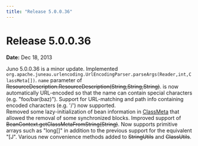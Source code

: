 ```yaml
---
title: "Release 5.0.0.36"
---
```


# Release 5.0.0.36

**Date:** Dec 18, 2013

Juno 5.0.0.36 is a minor update.
Implemented `org.apache.juneau.urlencoding.UrlEncodingParser.parseArgs(Reader,int,ClassMeta[])`.
`name` parameter of ~~ResourceDescription.ResourceDescription(String,String,String)~~. 
is now automatically URL-encoded so that the name can contain special characters (e.g. "foo/bar(baz)").
Support for URL-matching and path info containing encoded characters (e.g. '/') now supported.	
Removed some lazy-initialization of bean information in [ClassMeta]({{API_DOCS}}/org/apache/juneau/ClassMeta.html) that allowed the removal of
some synchronized blocks.
Improved support of ~~BeanContext.getClassMetaFromString(String)~~.
Now supports primitive arrays such as "long[]" in addition to the previous support for the equivalent "[J".
Various new convenience methods added to ~~StringUtils~~ and ~~ClassUtils~~.

